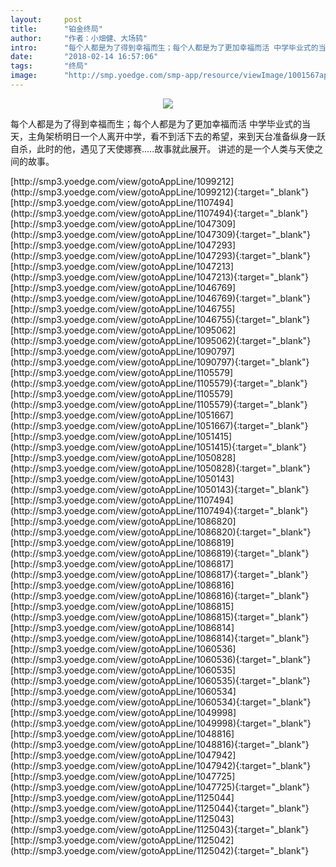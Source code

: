 ```yaml
---
layout:     post
title:      "铂金终局"
author:     "作者：小畑健、大场鸫"
intro:      "每个人都是为了得到幸福而生；每个人都是为了更加幸福而活 中学毕业式的当天，主角架桥明日一个人离开中学，看不到活下去的希望，来到天台准备纵身一跃自杀，此时的他，遇见了天使娜赛.....故事就此展开。 讲述的是一个人类与天使之间的故事。"
date:       "2018-02-14 16:57:06"
tags:       "终局"
image:      "http://smp.yoedge.com/smp-app/resource/viewImage/1001567appline.png"
---
```

<div style="text-align: center">
<p><img src="http://smp.yoedge.com/smp-app/resource/viewImage/1001567appline.png"/></p>
</div>
<p class="post-meta">
<span>每个人都是为了得到幸福而生；每个人都是为了更加幸福而活 中学毕业式的当天，主角架桥明日一个人离开中学，看不到活下去的希望，来到天台准备纵身一跃自杀，此时的他，遇见了天使娜赛.....故事就此展开。 讲述的是一个人类与天使之间的故事。</span>
</p>
[http://smp3.yoedge.com/view/gotoAppLine/1099212](http://smp3.yoedge.com/view/gotoAppLine/1099212){:target="_blank"}
[http://smp3.yoedge.com/view/gotoAppLine/1107494](http://smp3.yoedge.com/view/gotoAppLine/1107494){:target="_blank"}
[http://smp3.yoedge.com/view/gotoAppLine/1047309](http://smp3.yoedge.com/view/gotoAppLine/1047309){:target="_blank"}
[http://smp3.yoedge.com/view/gotoAppLine/1047293](http://smp3.yoedge.com/view/gotoAppLine/1047293){:target="_blank"}
[http://smp3.yoedge.com/view/gotoAppLine/1047213](http://smp3.yoedge.com/view/gotoAppLine/1047213){:target="_blank"}
[http://smp3.yoedge.com/view/gotoAppLine/1046769](http://smp3.yoedge.com/view/gotoAppLine/1046769){:target="_blank"}
[http://smp3.yoedge.com/view/gotoAppLine/1046755](http://smp3.yoedge.com/view/gotoAppLine/1046755){:target="_blank"}
[http://smp3.yoedge.com/view/gotoAppLine/1095062](http://smp3.yoedge.com/view/gotoAppLine/1095062){:target="_blank"}
[http://smp3.yoedge.com/view/gotoAppLine/1090797](http://smp3.yoedge.com/view/gotoAppLine/1090797){:target="_blank"}
[http://smp3.yoedge.com/view/gotoAppLine/1105579](http://smp3.yoedge.com/view/gotoAppLine/1105579){:target="_blank"}
[http://smp3.yoedge.com/view/gotoAppLine/1105579](http://smp3.yoedge.com/view/gotoAppLine/1105579){:target="_blank"}
[http://smp3.yoedge.com/view/gotoAppLine/1051667](http://smp3.yoedge.com/view/gotoAppLine/1051667){:target="_blank"}
[http://smp3.yoedge.com/view/gotoAppLine/1051415](http://smp3.yoedge.com/view/gotoAppLine/1051415){:target="_blank"}
[http://smp3.yoedge.com/view/gotoAppLine/1050828](http://smp3.yoedge.com/view/gotoAppLine/1050828){:target="_blank"}
[http://smp3.yoedge.com/view/gotoAppLine/1050143](http://smp3.yoedge.com/view/gotoAppLine/1050143){:target="_blank"}
[http://smp3.yoedge.com/view/gotoAppLine/1107494](http://smp3.yoedge.com/view/gotoAppLine/1107494){:target="_blank"}
[http://smp3.yoedge.com/view/gotoAppLine/1086820](http://smp3.yoedge.com/view/gotoAppLine/1086820){:target="_blank"}
[http://smp3.yoedge.com/view/gotoAppLine/1086819](http://smp3.yoedge.com/view/gotoAppLine/1086819){:target="_blank"}
[http://smp3.yoedge.com/view/gotoAppLine/1086817](http://smp3.yoedge.com/view/gotoAppLine/1086817){:target="_blank"}
[http://smp3.yoedge.com/view/gotoAppLine/1086816](http://smp3.yoedge.com/view/gotoAppLine/1086816){:target="_blank"}
[http://smp3.yoedge.com/view/gotoAppLine/1086815](http://smp3.yoedge.com/view/gotoAppLine/1086815){:target="_blank"}
[http://smp3.yoedge.com/view/gotoAppLine/1086814](http://smp3.yoedge.com/view/gotoAppLine/1086814){:target="_blank"}
[http://smp3.yoedge.com/view/gotoAppLine/1060536](http://smp3.yoedge.com/view/gotoAppLine/1060536){:target="_blank"}
[http://smp3.yoedge.com/view/gotoAppLine/1060535](http://smp3.yoedge.com/view/gotoAppLine/1060535){:target="_blank"}
[http://smp3.yoedge.com/view/gotoAppLine/1060534](http://smp3.yoedge.com/view/gotoAppLine/1060534){:target="_blank"}
[http://smp3.yoedge.com/view/gotoAppLine/1049998](http://smp3.yoedge.com/view/gotoAppLine/1049998){:target="_blank"}
[http://smp3.yoedge.com/view/gotoAppLine/1048816](http://smp3.yoedge.com/view/gotoAppLine/1048816){:target="_blank"}
[http://smp3.yoedge.com/view/gotoAppLine/1047942](http://smp3.yoedge.com/view/gotoAppLine/1047942){:target="_blank"}
[http://smp3.yoedge.com/view/gotoAppLine/1047725](http://smp3.yoedge.com/view/gotoAppLine/1047725){:target="_blank"}
[http://smp3.yoedge.com/view/gotoAppLine/1125044](http://smp3.yoedge.com/view/gotoAppLine/1125044){:target="_blank"}
[http://smp3.yoedge.com/view/gotoAppLine/1125043](http://smp3.yoedge.com/view/gotoAppLine/1125043){:target="_blank"}
[http://smp3.yoedge.com/view/gotoAppLine/1125042](http://smp3.yoedge.com/view/gotoAppLine/1125042){:target="_blank"}


